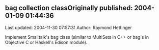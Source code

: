 ## bag collection classOriginally published: 2004-01-09 01:44:36 
Last updated: 2004-11-30 07:57:31 
Author: Raymond Hettinger 
 
Implement Smalltalk's bag class (similar to MultiSets in C++ or bag's in Objective C or Haskell's Edison module).
